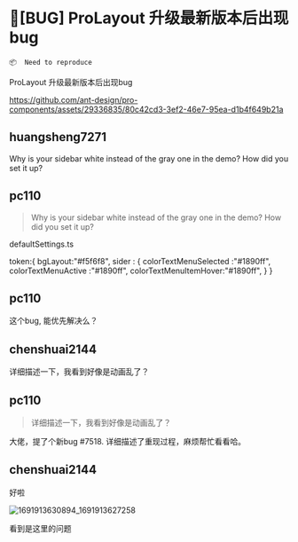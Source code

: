 # 🐛[BUG] ProLayout 升级最新版本后出现bug

`📦  Need to reproduce`

ProLayout 升级最新版本后出现bug

https://github.com/ant-design/pro-components/assets/29336835/80c42cd3-3ef2-46e7-95ea-d1b4f649b21a

## huangsheng7271

Why is your sidebar white instead of the gray one in the demo? How did you set it up?

## pc110

> Why is your sidebar white instead of the gray one in the demo? How did you set it up?

defaultSettings.ts

token:{
bgLayout:"#f5f6f8",
sider : {
colorTextMenuSelected :"#1890ff",
colorTextMenuActive :"#1890ff",
colorTextMenuItemHover:"#1890ff",
}
}

## pc110

这个bug, 能优先解决么？

## chenshuai2144

详细描述一下，我看到好像是动画乱了？

## pc110

> 详细描述一下，我看到好像是动画乱了？

大佬，提了个新bug #7518. 详细描述了重现过程，麻烦帮忙看看哈。

## chenshuai2144

好啦

![1691913630894_1691913627258](https://github.com/ant-design/pro-components/assets/8186664/4f2f6916-3cf4-4fa3-9d31-c23325b8d949)

看到是这里的问题
